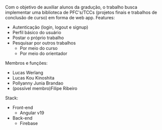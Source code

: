 Com o objetivo de auxiliar alunos da gradução, o trabalho busca implementar uma biblioteca de PFC's/TCCs (projetos finais e trabalhos de conclusão de curso) em forma de web app.
Features:
  - Autenticação (login, logout e signup)
  - Perfil básico do usuário
  - Postar o próprio trabalho
  - Pesquisar por outros trabalhos
      - Por meio do curso
      - Por meio do orientador
   
Membros e funções: 
- Lucas Werlang 
- Lucas Kou Kinoshita
- Pollyanny Junia Brandao
- (possível membro)Filipe Ribeiro

Stack:
- Front-end
  - Angular v19
- Back-end
  - Firebase 
